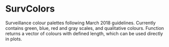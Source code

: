 # SurvColors
Surveillance colour palettes following March 2018 guidelines. Currently contains green, blue, red and gray scales, and qualitative colours. Function returns a vector of colours with defined length, which can be used directly in plots.
